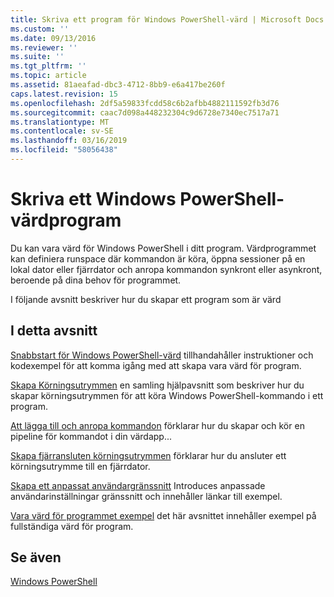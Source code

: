 ```yaml
---
title: Skriva ett program för Windows PowerShell-värd | Microsoft Docs
ms.custom: ''
ms.date: 09/13/2016
ms.reviewer: ''
ms.suite: ''
ms.tgt_pltfrm: ''
ms.topic: article
ms.assetid: 81aeafad-dbc3-4712-8bb9-e6a417be260f
caps.latest.revision: 15
ms.openlocfilehash: 2df5a59833fcdd58c6b2afbb4882111592fb3d76
ms.sourcegitcommit: caac7d098a448232304c9d6728e7340ec7517a71
ms.translationtype: MT
ms.contentlocale: sv-SE
ms.lasthandoff: 03/16/2019
ms.locfileid: "58056438"
---
```

# <a name="writing-a-windows-powershell-host-application"></a>Skriva ett Windows PowerShell-värdprogram

Du kan vara värd för Windows PowerShell i ditt program. Värdprogrammet kan definiera runspace där kommandon är köra, öppna sessioner på en lokal dator eller fjärrdator och anropa kommandon synkront eller asynkront, beroende på dina behov för programmet.

I följande avsnitt beskriver hur du skapar ett program som är värd

## <a name="in-this-section"></a>I detta avsnitt

[Snabbstart för Windows PowerShell-värd](./windows-powershell-host-quickstart.md) tillhandahåller instruktioner och kodexempel för att komma igång med att skapa vara värd för program.

[Skapa Körningsutrymmen](./creating-runspaces.md) en samling hjälpavsnitt som beskriver hur du skapar körningsutrymmen för att köra Windows PowerShell-kommando i ett program.

[Att lägga till och anropa kommandon](./adding-and-invoking-commands.md) förklarar hur du skapar och kör en pipeline för kommandot i din värdapp...

[Skapa fjärransluten körningsutrymmen](./creating-remote-runspaces.md) förklarar hur du ansluter ett körningsutrymme till en fjärrdator.

[Skapa ett anpassat användargränssnitt](./creating-a-custom-user-interface.md) Introduces anpassade användarinställningar gränssnitt och innehåller länkar till exempel.

[Vara värd för programmet exempel](./host-application-samples.md) det här avsnittet innehåller exempel på fullständiga värd för program.

## <a name="see-also"></a>Se även

[Windows PowerShell](http://msdn.microsoft.com/en-us/b41a2af3-aec1-402d-8e18-c2c26be461ff)
